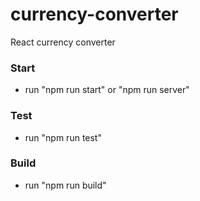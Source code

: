 # currency-converter
React currency converter

### Start
- run "npm run start" or "npm run server"

### Test
- run "npm run test"

### Build
- run "npm run build"
